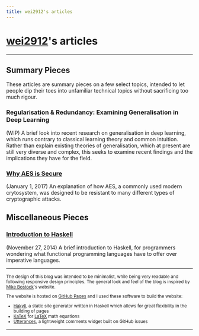 ```yaml
---
title: wei2912's articles
---
```


# [wei2912](https://github.com/wei2912)'s articles

---

## Summary Pieces

These articles are summary pieces on a few select topics, intended to let people dip
their toes into unfamiliar technical topics without sacrificing too much rigour.

### Regularisation & Redundancy: Examining Generalisation in Deep Learning

(WIP) A brief look into recent research on generalisation in deep learning, which runs
contrary to classical learning theory and common intuition. Rather than explain existing
theories of generalisation, which at present are still very diverse and complex, this
seeks to examine recent findings and the implications they have for the field.

### [Why AES is Secure](/posts/crypto/why-aes-is-secure.html)

(January 1, 2017) An explanation of how AES, a commonly used modern crytosystem, was
designed to be resistant to many different types of cryptographic attacks.

## Miscellaneous Pieces

### [Introduction to Haskell](/posts/haskell/intro-to-haskell.html)

(November 27, 2014) A brief introduction to Haskell, for programmers wondering
what functional programming languages have to offer over imperative languages.

---

<small>

The design of this blog was intended to be minimalist, while being very
readable and following responsive design principles. The general look and feel
of the blog is inspired by [Mike Bostock](https://bost.ocks.org/mike)'s
website.

The website is hosted on [GitHub Pages](https://pages.github.com/) and I used these
software to build the website:

- [Hakyll](https://jaspervdj.be/hakyll), a static site generator written in
  Haskell which allows for great flexibility in the building of pages
- [KaTeX](https://katex.org) for [LaTeX](https://www.latex-project.org/) math
  equations
- [Utterances](https://utteranc.es/), a lightweight comments widget built on
  GitHub issues

</small>

---

